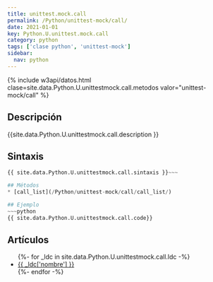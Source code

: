 ```yaml
---
title: unittest.mock.call
permalink: /Python/unittest-mock/call/
date: 2021-01-01
key: Python.U.unittest.mock.call
category: python
tags: ['clase python', 'unittest-mock']
sidebar: 
  nav: python
---
```


{% include w3api/datos.html clase=site.data.Python.U.unittestmock.call.metodos valor="unittest-mock/call" %}

## Descripción
{{site.data.Python.U.unittestmock.call.description }}

## Sintaxis
~~~python
{{ site.data.Python.U.unittestmock.call.sintaxis }}~~~

## Métodos
* [call_list](/Python/unittest-mock/call/call_list/)

## Ejemplo
~~~python
{{ site.data.Python.U.unittestmock.call.code}}
~~~

## Artículos
<ul>
{%- for _ldc in site.data.Python.U.unittestmock.call.ldc -%}
   <li>
       <a href="{{_ldc['url'] }}">{{ _ldc['nombre'] }}</a>
   </li>
{%- endfor -%}
</ul>
